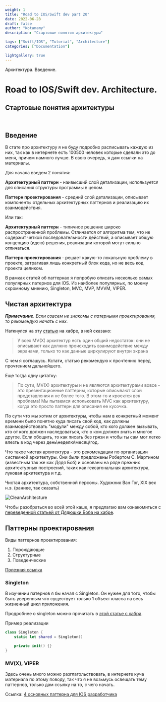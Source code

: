 ```yaml
---
weight: 1
title: "Road to IOS/Swift dev part 20"
date: 2022-06-28
draft: false
author: "Kotanamy"
description: "Стартовые понятия архитектуры"

tags: ["Swift/IOS", "Tutorial", "Architecture"]
categories: ["Documentation"]

lightgallery: true
---
```


Архитектура. Введение.

<!--more-->

# Road to IOS/Swift dev. Architecture.
## **Стартовые понятия архитектуры**

<br>

## Введение

В стате про архитектуру я не буду подробно расписывать каждую из них, так как в интернете есть 100500 человек которые сделали это до меня, причем намного лучше. В свою очередь, я дам ссылки на материалы.

Для начала введем 2 понятия:

**Архитектурный паттерн** - наивысший слой детализации, используется для описания структуры программы в целом.


**Паттерн проектирования** - средний слой детализации, описывает компоненты отдельных архитектурных паттернов и реализацию их взаимодействия.

Или так:

**Архитектурный паттерн** - типичное решение широко распространенной проблемы. Отличается от алгоритма тем, что не содержит четкой последовательности действий, а описывает общую концепцию (идею) решения, реализации которой могут сильно отличаться.

**Паттерн проектирования** - решает какую-то локальную проблему в проекте, затрагивая лишь конкретный блок кода, но не весь код проекта целиком.

В рамках статей об паттернах я попробую описать несколько самых популярных патернов для IOS. Из наиболее популярных, по моему скромному мнению, Singleton, MVC, MVP, MVVM, VIPER.

## Чистая архитектура

_**Примечание**. Если совсем не знакомы с патерными проектирования, то рекомендую начать с них._

Наткнулся на эту [статью](habr.com/ru/company/croc/blog/560674/?ysclid=l4xu4nhapd46329134) на хабре, в ней сказано:
> У всех MV(X) архитектур есть один общий недостаток: они не описывают как должно происходить взаимодействие между экранами, только то как данные циркулируют внутри экрана

С чем я соглашусь. Кстати, статью рекомендую к прочтению перед прочтением дальнейшего.

Еще тогда одну цитатку:
> По сути, MV(X) архитектуры и не являются архитектурами вовсе - это презентационные паттерны, которые описывают слой представления и не более того. В этом-то и кроектся вся проблема! Мы пытаемся испольковать MVC как архитектуру, когда это просто паттерн для описания ее кусочка.

По сути что мы хотим от архитектуры, чтобы нам в конкретный момент времени было понятно куда писать свой код, как должны взаимодействовать "модули" между собой, кто кого должен вызывать, кто от кого должен наследоваться, кто о ком должен знать и многое другое. Если обощить, то как писать без грязи и чтобы ты сам мог легко влезть в код через день\неделю\месяц\год.

Что такое чистая архитектура - это рекомендации по организации системной архитектуры. Они были предложены Робертом С. Мартином (известным так же как Дядя Боб) и основаны на ряде прежних архитектурных построений, таких как гексагональная архитектура, луковая архитектура и т.д.

Чистая архитектура, собственной персоны. Художник Ван Гог, XIX век н.э. (раннее, так сказать)

![CleanArchitecture](https://miro.medium.com/max/1400/0*5qiQ0O4N2JIfTCGp.png "Чистая архитектура")

Чтобы разобраться во всей этой каше, я предлагаю вам ознакомиться с [переведенной статьей от Дядюшки Боба на хабре](habr.com/ru/post/269589/).

## Паттерны проектирования

Виды паттернов проектирования:
1. Порождающие
2. Структурные
3. Поведенческие

[Полезная ссылка](https://github.com/ochococo/Design-Patterns-In-Swift?ysclid=lb7pesee64788054623)

### Singleton

В изучении патернов я бы начал с Singleton. Он нужен для того, чтобы быть уверенным что существует только 1 объект класса на весь жизненный цикл приложения.

Продробнее о singleton можно прочитать в [этой статье с хабра](_______________________).

Пример реализации

```Swift
class Singleton {
    static let shared = Singleton()

    private init() {}
}
```


### MV(X), VIPER

Здесь очень много можно разглагольствовать, в интернете куча материала по этому поводу, так что я не возьмусь освещать тему паттернов, только дам ссылку на то, с чего начать.

Ссылка: [4 основных паттерна для IOS разработчика](https://habr.com/ru/company/badoo/blog/281162/)